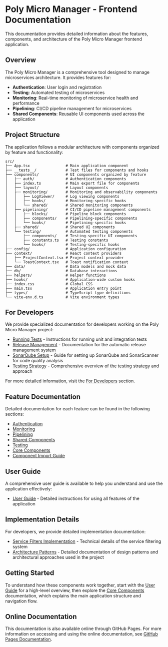 # Poly Micro Manager - Frontend Documentation

This documentation provides detailed information about the features, components, and architecture of
the Poly Micro Manager frontend application.

## Overview

The Poly Micro Manager is a comprehensive tool designed to manage microservices architecture. It
provides features for:

- **Authentication**: User login and registration
- **Testing**: Automated testing of microservices
- **Monitoring**: Real-time monitoring of microservice health and performance
- **Pipelining**: CI/CD pipeline management for microservices
- **Shared Components**: Reusable UI components used across the application

## Project Structure

The application follows a modular architecture with components organized by feature and
functionality:

```
src/
├── App.tsx                # Main application component
├── __tests__/             # Test files for components and hooks
├── components/            # UI components organized by feature
│   ├── auth/              # Authentication components
│   ├── index.ts           # Main export file for components
│   ├── layout/            # Layout components
│   ├── monitoring/        # Monitoring and observability components
│   │   ├── LogViewer/     # Log viewing components
│   │   ├── hooks/         # Monitoring-specific hooks
│   │   └── shared/        # Shared monitoring components
│   ├── pipelining/        # CI/CD pipeline management components
│   │   ├── blocks/        # Pipeline block components
│   │   ├── components/    # Pipelining-specific components
│   │   └── hooks/         # Pipelining-specific hooks
│   ├── shared/            # Shared UI components
│   └── testing/           # Automated testing components
│       ├── components/    # Testing-specific UI components
│       ├── constants.ts   # Testing constants
│       └── hooks/         # Testing-specific hooks
├── config/                # Application configuration
├── context/               # React context providers
│   ├── ProjectContext.tsx # Project context provider
│   └── ToastContext.tsx   # Toast notification context
├── data/                  # Data models and mock data
├── db/                    # Database interactions
├── helpers/               # Helper functions
├── hooks/                 # Application-wide custom hooks
├── index.css              # Global CSS
├── main.tsx               # Application entry point
├── types/                 # TypeScript type definitions
└── vite-env.d.ts          # Vite environment types
```

## For Developers

We provide specialized documentation for developers working on the Poly Micro Manager project:

- [Running Tests](./for-developers/RUN_TESTS.md) - Instructions for running unit and integration
  tests
- [Release Management](./for-developers/README-RELEASE-MANAGEMENT.md) - Documentation for the
  automatic release management system
- [SonarQube Setup](./for-developers/SONARQUBE.md) - Guide for setting up SonarQube and SonarScanner
  for code quality analysis
- [Testing Strategy](./for-developers/TESTING.md) - Comprehensive overview of the testing strategy
  and approach

For more detailed information, visit the [For Developers](./for-developers/README.md) section.

## Feature Documentation

Detailed documentation for each feature can be found in the following sections:

- [Authentication](./components/auth.md)
- [Monitoring](./components/monitoring.md)
- [Pipelining](./components/pipelining.md)
- [Shared Components](./components/shared.md)
- [Testing](./components/testing.md)
- [Core Components](./components/core.md)
- [Component Import Guide](./components/import-guide.md)

## User Guide

A comprehensive user guide is available to help you understand and use the application effectively:

- [User Guide](./user-guide.md) - Detailed instructions for using all features of the application

## Implementation Details

For developers, we provide detailed implementation documentation:

- [Service Filters Implementation](./implementation/service-filters-implementation.md) - Technical
  details of the service filtering system
- [Architecture Patterns](./architecture/patterns.md) - Detailed documentation of design patterns
  and architectural approaches used in the project

## Getting Started

To understand how these components work together, start with the [User Guide](./user-guide.md) for a
high-level overview, then explore the [Core Components](./components/core.md) documentation, which
explains the main application structure and navigation flow.

## Online Documentation

This documentation is also available online through GitHub Pages. For more information on accessing
and using the online documentation, see [GitHub Pages Documentation](./github-pages.md).
